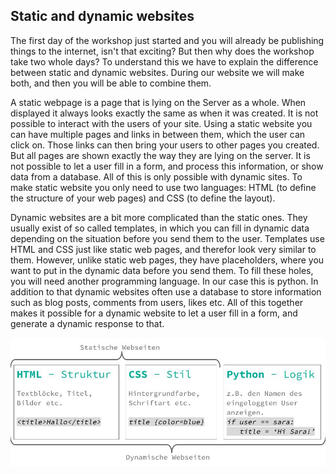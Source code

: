 ## Static and dynamic websites

The first day of the workshop just started and you will already be publishing things to the internet, isn't that exciting? But then why does the workshop take two whole days? To understand this we have to explain the difference between static and dynamic websites. During our website we will make both, and then you will be able to combine them. 

A static webpage is a page that is lying on the Server as a whole. When displayed it always looks exactly the same as when it was created. It is not possible to interact with the users of your site. Using a static website you can have multiple pages and links in between them, which the user can click on. Those links can then bring your users to other pages you created. But all pages are shown exactly the way they are lying on the server. It is not possible to let a user fill in a form, and process this information, or show data from a database. All of this is only possible with dynamic sites. To make static website you only need to use two languages: HTML \(to define the structure of your web pages\) and CSS \(to define the layout\).

Dynamic websites are a bit more complicated than the static ones. They usually exist of so called templates, in which you can fill in dynamic data depending on the situation before you send them to the user. Templates use HTML and CSS just like static web pages, and therefor look very similar to them. However, unlike static web pages, they have placeholders, where you want to put in the dynamic data before you send them. To fill these holes, you will need another programming language. In our case this is python. In addition to that dynamic websites often use a database to store information such as blog posts, comments from users, likes etc. All of this together makes it possible for a dynamic website to let a user fill in a form, and generate a dynamic response to that.

 ![](/assets/statisch-dynamisch.jpg)


